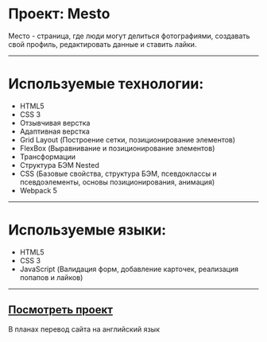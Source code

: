 # Проект: Mesto

Место - страница, где люди могут делиться фотографиями, создавать свой профиль, редактировать данные и ставить лайки.

---

# Используемые технологии:
* HTML5
* CSS 3
* Отзывчивая верстка
* Адаптивная верстка
* Grid Layout (Построение сетки, позиционирование элементов)
* FlexBox (Выравнивание и позиционирование элементов) 
* Трансформации
* Структура БЭМ Nested
* CSS (Базовые свойства, структура БЭМ, псевдоклассы и псевдоэлементы, основы позиционирования, анимация)
* Webpack 5

---

# Используемые языки:
* HTML5
* CSS 3
* JavаScript (Валидация форм, добавление карточек, реализация попапов и лайков)

---

## [Посмотреть проект](https://atetscoda.github.io/mesto-project/)

В планах перевод сайта на английский язык